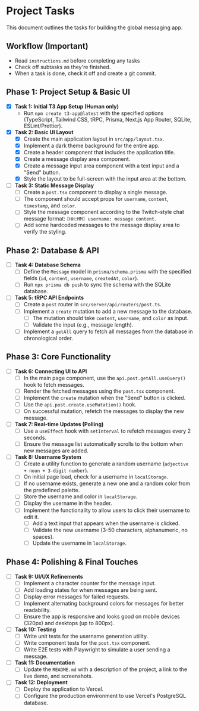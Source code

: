 # Project Tasks

This document outlines the tasks for building the global messaging app.

## Workflow (**Important**)

- Read `instructions.md` before completing any tasks
- Check off subtasks as they're finished.
- When a task is done, check it off and create a git commit.

## Phase 1: Project Setup & Basic UI

- [x] **Task 1: Initial T3 App Setup (Human only)**
  - Run `npm create t3-app@latest` with the specified options (TypeScript, Tailwind CSS, tRPC, Prisma, Next.js App Router, SQLite, ESLint/Prettier).
- [x] **Task 2: Basic UI Layout**
  - [x] Create the main application layout in `src/app/layout.tsx`.
  - [x] Implement a dark theme background for the entire app.
  - [x] Create a header component that includes the application title.
  - [x] Create a message display area component.
  - [x] Create a message input area component with a text input and a "Send" button.
  - [x] Style the layout to be full-screen with the input area at the bottom.
- [ ] **Task 3: Static Message Display**
  - [ ] Create a `post.tsx` component to display a single message.
  - [ ] The component should accept props for `username`, `content`, `timestamp`, and `color`.
  - [ ] Style the message component according to the Twitch-style chat message format: `[HH:MM] username: message content`.
  - [ ] Add some hardcoded messages to the message display area to verify the styling.

## Phase 2: Database & API

- [ ] **Task 4: Database Schema**
  - [ ] Define the `Message` model in `prisma/schema.prisma` with the specified fields (`id`, `content`, `username`, `createdAt`, `color`).
  - [ ] Run `npx prisma db push` to sync the schema with the SQLite database.
- [ ] **Task 5: tRPC API Endpoints**
  - [ ] Create a `post` router in `src/server/api/routers/post.ts`.
  - [ ] Implement a `create` mutation to add a new message to the database.
    - [ ] The mutation should take `content`, `username`, and `color` as input.
    - [ ] Validate the input (e.g., message length).
  - [ ] Implement a `getAll` query to fetch all messages from the database in chronological order.

## Phase 3: Core Functionality

- [ ] **Task 6: Connecting UI to API**
  - [ ] In the main page component, use the `api.post.getAll.useQuery()` hook to fetch messages.
  - [ ] Render the fetched messages using the `post.tsx` component.
  - [ ] Implement the `create` mutation when the "Send" button is clicked.
  - [ ] Use the `api.post.create.useMutation()` hook.
  - [ ] On successful mutation, refetch the messages to display the new message.
- [ ] **Task 7: Real-time Updates (Polling)**
  - [ ] Use a `useEffect` hook with `setInterval` to refetch messages every 2 seconds.
  - [ ] Ensure the message list automatically scrolls to the bottom when new messages are added.
- [ ] **Task 8: Username System**
  - [ ] Create a utility function to generate a random username (`adjective + noun + 3-digit number`).
  - [ ] On initial page load, check for a username in `localStorage`.
  - [ ] If no username exists, generate a new one and a random color from the predefined palette.
  - [ ] Store the username and color in `localStorage`.
  - [ ] Display the username in the header.
  - [ ] Implement the functionality to allow users to click their username to edit it.
    - [ ] Add a text input that appears when the username is clicked.
    - [ ] Validate the new username (3-50 characters, alphanumeric, no spaces).
    - [ ] Update the username in `localStorage`.

## Phase 4: Polishing & Final Touches

- [ ] **Task 9: UI/UX Refinements**
  - [ ] Implement a character counter for the message input.
  - [ ] Add loading states for when messages are being sent.
  - [ ] Display error messages for failed requests.
  - [ ] Implement alternating background colors for messages for better readability.
  - [ ] Ensure the app is responsive and looks good on mobile devices (320px) and desktops (up to 800px).
- [ ] **Task 10: Testing**
  - [ ] Write unit tests for the username generation utility.
  - [ ] Write component tests for the `post.tsx` component.
  - [ ] Write E2E tests with Playwright to simulate a user sending a message.
- [ ] **Task 11: Documentation**
  - [ ] Update the `README.md` with a description of the project, a link to the live demo, and screenshots.
- [ ] **Task 12: Deployment**
  - [ ] Deploy the application to Vercel.
  - [ ] Configure the production environment to use Vercel's PostgreSQL database.
